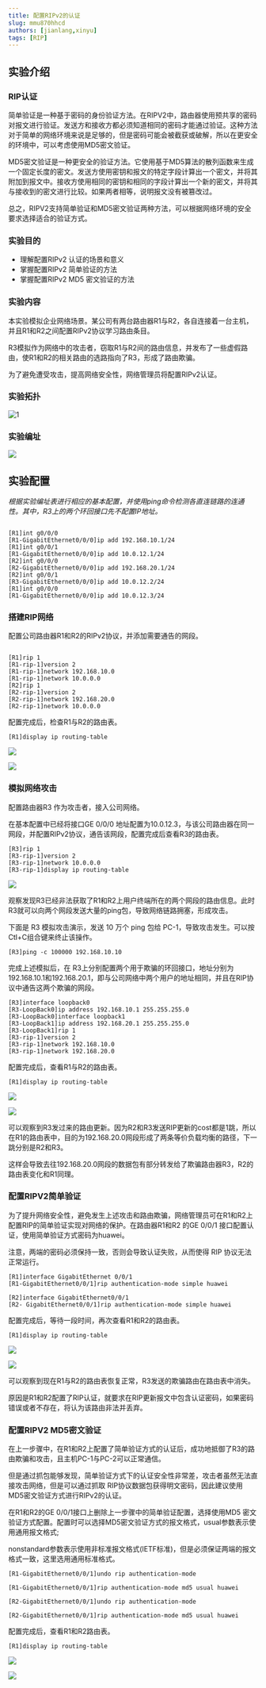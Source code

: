 ```yaml
---
title: 配置RIPv2的认证
slug: mmu870hhcd
authors: [jianlang,xinyu]
tags: [RIP]
---
```




## 实验介绍

### RIP认证

简单验证是一种基于密码的身份验证方法。在RIPV2中，路由器使用预共享的密码对报文进行验证。发送方和接收方都必须知道相同的密码才能通过验证。这种方法对于简单的网络环境来说是足够的，但是密码可能会被截获或破解，所以在更安全的环境中，可以考虑使用MD5密文验证。

MD5密文验证是一种更安全的验证方法。它使用基于MD5算法的散列函数来生成一个固定长度的密文。发送方使用密钥和报文的特定字段计算出一个密文，并将其附加到报文中。接收方使用相同的密钥和相同的字段计算出一个新的密文，并将其与接收到的密文进行比较。如果两者相等，说明报文没有被篡改过。

总之，RIPV2支持简单验证和MD5密文验证两种方法，可以根据网络环境的安全要求选择适合的验证方式。

<!--truncate-->

### 实验目的

- 理解配置RIPv2 认证的场景和意义
- 掌握配置RIPv2 简单验证的方法
- 掌握配置RIPv2 MD5 密文验证的方法

### 实验内容

本实验模拟企业网络场景。某公司有两台路由器R1与R2，各自连接着一台主机，并且R1和R2之间配置RIPv2协议学习路由条目。

R3模拟作为网络中的攻击者，窃取R1与R2间的路由信息，并发布了一些虚假路由，使R1和R2的相关路由的选路指向了R3，形成了路由欺骗。

为了避免遭受攻击，提高网络安全性，网络管理员将配置RIPv2认证。

### 实验拓扑

![1](1.webp)

### 实验编址

![](table.png)

## 实验配置

*根据实验编址表进行相应的基本配置，并使用ping命令检测各直连链路的连通性。其中，R3上的两个环回接口先不配置IP地址。*

```

[R1]int g0/0/0
[R1-GigabitEthernet0/0/0]ip add 192.168.10.1/24 
[R1]int g0/0/1
[R1-GigabitEthernet0/0/0]ip add 10.0.12.1/24
[R2]int g0/0/0
[R2-GigabitEthernet0/0/0]ip add 192.168.20.1/24 
[R2]int g0/0/1
[R3-GigabitEthernet0/0/0]ip add 10.0.12.2/24
[R1]int g0/0/0
[R1-GigabitEthernet0/0/0]ip add 10.0.12.3/24 
```

### 搭建RIP网络

配置公司路由器R1和R2的RIPv2协议，并添加需要通告的网段。

```

[R1]rip 1
[R1-rip-1]version 2
[R1-rip-1]network 192.168.10.0
[R1-rip-1]network 10.0.0.0
[R2]rip 1
[R2-rip-1]version 2
[R2-rip-1]network 192.168.20.0
[R2-rip-1]network 10.0.0.0
```

配置完成后，检查R1与R2的路由表。

```
[R1]display ip routing-table
```

![](2.webp)

![](3.webp)

### 模拟网络攻击

配置路由器R3 作为攻击者，接入公司网络。

在基本配置中已经将接口GE 0/0/0 地址配置为10.0.12.3，与该公司路由器在同一网段，并配置RIPv2协议，通告该网段，配置完成后查看R3的路由表。

```
[R3]rip 1
[R3-rip-1]version 2
[R3-rip-1]network 10.0.0.0
[R3-rip-1]display ip routing-table
```

![](4.webp)

观察发现R3已经非法获取了R1和R2上用户终端所在的两个网段的路由信息。此时R3就可以向两个网段发送大量的ping包，导致网络链路拥塞，形成攻击。

下面是 R3 模拟攻击演示，发送 10 万个 ping 包给 PC-1，导致攻击发生。可以按Ctl+C组合键来终止该操作。

```
[R3]ping -c 100000 192.168.10.10
```

完成上述模拟后，在 R3上分别配置两个用于欺骗的环回接口，地址分别为192.168.10.1和192.168.20.1，即与公司网络中两个用户的地址相同，并且在RIP协议中通告这两个欺骗的网段。

```
[R3]interface loopback0
[R3-LoopBack0]ip address 192.168.10.1 255.255.255.0
[R3-LoopBack0]interface loopback1
[R3-LoopBack1]ip address 192.168.20.1 255.255.255.0
[R3-LoopBack1]rip 1
[R3-rip-1]version 2
[R3-rip-1]network 192.168.10.0
[R3-rip-1]network 192.168.20.0
```

配置完成后，查看R1与R2的路由表。

```
[R1]display ip routing-table
```

![](5.webp)

![](6.webp)

可以观察到R3发过来的路由更新。因为R2和R3发送RIP更新的cost都是1跳，所以在R1的路由表中，目的为192.168.20.0网段形成了两条等价负载均衡的路径，下一跳分别是R2和R3。

这样会导致去往192.168.20.0网段的数据包有部分转发给了欺骗路由器R3，R2的路由表变化和R1同理。

### 配置RIPV2简单验证

为了提升网络安全性，避免发生上述攻击和路由欺骗，网络管理员可在R1和R2上配置RIP的简单验证实现对网络的保护。在路由器R1和R2 的GE 0/0/1 接口配置认证，使用简单验证方式密码为huawei。

注意，两端的密码必须保持一致，否则会导致认证失败，从而使得 RIP 协议无法正常运行。

```
[R1]interface GigabitEthernet 0/0/1
[R1-GigabitEthernet0/0/1]rip authentication-mode simple huawei

[R2]interface GigabitEthernet0/0/1
[R2- GigabitEthernet0/0/1]rip authentication-mode simple huawei
```

配置完成后，等待一段时间，再次查看R1和R2的路由表。

```
[R1]display ip routing-table
```

![](7.webp)

![](8.webp)

可以观察到现在R1与R2的路由表恢复正常，R3发送的欺骗路由在路由表中消失。

原因是R1和R2配置了RIP认证，就要求在RIP更新报文中包含认证密码，如果密码错误或者不存在，将认为该路由非法并丢弃。

### 配置RIPV2 MD5密文验证

在上一步骤中，在R1和R2上配置了简单验证方式的认证后，成功地抵御了R3的路由欺骗和攻击，且主机PC-1与PC-2可以正常通信。

但是通过抓包能够发现，简单验证方式下的认证安全性非常差，攻击者虽然无法直接攻击网络，但是可以通过抓取 RIP协议数据包获得明文密码，因此建议使用MD5密文验证方式进行RIPv2的认证。

在R1和R2的GE 0/0/1接口上删除上一步骤中的简单验证配置，选择使用MD5 密文验证方式配置。配置时可以选择MD5密文验证方式的报文格式，usual参数表示使用通用报文格式;

nonstandard参数表示使用非标准报文格式(IETF标准)，但是必须保证两端的报文格式一致，这里选用通用标准格式。

```
[R1-GigabitEthernet0/0/1]undo rip authentication-mode

[R1-GigabitEthernet0/0/1]rip authentication-mode md5 usual huawei

[R2-GigabitEthernet0/0/1]undo rip authentication-mode

[R2-GigabitEthernet0/0/1]rip authentication-mode md5 usual huawei
```

配置完成后，查看R1和R2路由表。

```
[R1]display ip routing-table
```

![](9.png)

![](10.png)